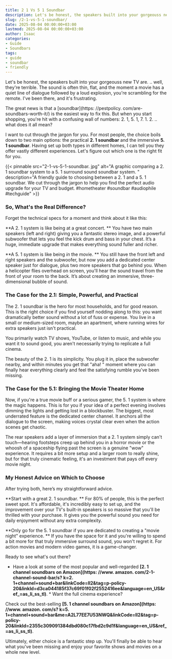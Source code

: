 ```yaml
---
title: 2 1 Vs 5 1 Soundbar
description: Let's be honest, the speakers built into your gorgeouss new TV are... well, they're terrible. The sound is often thin, flat, and the moment a movie has a...
slug: /2-1-vs-5-1-soundbar/
date: 2025-08-04 00:00:00+03:00
lastmod: 2025-08-04 00:00:00+03:00
author: Isaac
categories:
- Guide
- Soundbars
tags:
- guide
- soundbar
- friendly
---
```


Let's be honest, the speakers built into your gorgeouss new TV are. .. well, they're terrible. The sound is often thin, flat, and the moment a movie has a quiet line of dialogue followed by a loud explosion, you're scrambling for the remote. I've been there, and it's frustrating.

The great news is that a [soundbar](https: //pestpolicy. com/are-soundbars-worth-it/) is the easiest way to fix this. But when you start shopping, you're hit with a confusing wall of numbers: 2. 1, 5. 1, 7. 1. 2. .. what does it all mean?

I want to cut through the jargon for you. For most people, the choice boils down to two main options: the practical **2. 1 soundbar** and the immersive **5. 1 soundbar**. Having set up both types in different homes, I can tell you they offer vastly different experiences. Let's figure out which one is the right fit for you.

{{< pinnable src="2-1-vs-5-1-soundbar. jpg" alt="A graphic comparing a 2. 1 soundbar system to a 5. 1 surround sound soundbar system. " description="A friendly guide to choosing between a 2. 1 and a 5. 1 soundbar. We cut through the jargon to help you find the perfect audio upgrade for your TV and budget. #hometheater #soundbar #audiophile #techguide" >}}

###  So, What's the Real Difference?

Forget the technical specs for a moment and think about it like this:

**A 2. 1 system is like being at a great concert. ** You have two main speakers (left and right) giving you a fantastic stereo image, and a powerful subwoofer that lets you feel the kick drum and bass in your chest. It’s a huge, immediate upgrade that makes everything sound fuller and richer.

**A 5. 1 system is like being *in* the movie. ** You still have the front left and right speakers and the subwoofer, but now you add a dedicated center speaker just for dialogue, plus two more speakers that go behind you. When a helicopter flies overhead on screen, you'll hear the sound travel from the front of your room to the back. It’s about creating an immersive, three-dimensional bubble of sound.

###  The Case for the 2.1: Simple, Powerful, and Practical

The 2. 1 soundbar is the hero for most households, and for good reason. This is the right choice if you find yourself nodding along to this: you want dramatically better sound without a lot of fuss or expense. You live in a small or medium-sized room, maybe an apartment, where running wires for extra speakers just isn't practical.

You primarily watch TV shows, YouTube, or listen to music, and while you want it to sound good, you aren't necessarily trying to replicate a full cinema.

The beauty of the 2. 1 is its simplicity. You plug it in, place the subwoofer nearby, and within minutes you get that "aha! " moment where you can finally hear everything clearly and feel the satisfying rumble you've been missing.

###  The Case for the 5.1: Bringing the Movie Theater Home

Now, if you're a true movie buff or a serious gamer, the 5. 1 system is where the magic happens. This is for you if your idea of a perfect evening involves dimming the lights and getting lost in a blockbuster. The biggest, most underrated feature is the dedicated center channel. It anchors all the dialogue to the screen, making voices crystal clear even when the action scenes get chaotic.

The rear speakers add a layer of immersion that a 2. 1 system simply can't touch—hearing footsteps creep up behind you in a horror movie or the whoosh of a spaceship flying past the screen is a genuine "wow" experience. It requires a bit more setup and a larger room to really shine, but for that truly cinematic feeling, it's an investment that pays off every movie night.

###  My Honest Advice on Which to Choose

After trying both, here’s my straightforward advice.

**Start with a great 2. 1 soundbar. ** For 80% of people, this is the perfect sweet spot. It's affordable, it's incredibly easy to set up, and the improvement over your TV's built-in speakers is so massive that you'll be thrilled with your purchase. It gives you the powerful sound you need for daily enjoyment without any extra complexity.

**Only go for the 5. 1 soundbar if you are dedicated to creating a "movie night" experience. ** If you have the space for it and you're willing to spend a bit more for that truly immersive surround sound, you won't regret it. For action movies and modern video games, it is a game-changer.

Ready to see what's out there?

* Have a look at some of the most popular and well-regarded **[2. 1 channel soundbars on Amazon](https: //www. amazon. com/2-1-channel-sound-bar/s? k=2. 1+channel+sound+bar&linkCode=ll2&tag=p-policy-20&linkId=d3ca044185f37c69f01f02f2552416ee&language=en_US&ref_=as_li_ss_tl)**. * Want the full cinema experience?

Check out the best-selling **[5. 1 channel soundbars on Amazon](https: //www. amazon. com/s? k=5. 1+channel+sound+bar&me=A2L77EE7U53NWQ&linkCode=ll2&tag=p-policy-20&linkId=2355c309091384dbd080c17fbd2c9d1f&language=en_US&ref_=as_li_ss_tl)**.

Ultimately, either choice is a fantastic step up. You'll finally be able to hear what you've been missing and enjoy your favorite shows and movies on a whole new level.

